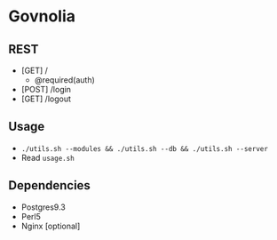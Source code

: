 # Govnolia

## REST

* [GET] /
    * @required(auth)
* [POST] /login
* [GET] /logout

## Usage

* `./utils.sh --modules && ./utils.sh --db && ./utils.sh --server`
* Read `usage.sh`

## Dependencies

* Postgres9.3
* Perl5
* Nginx [optional]
